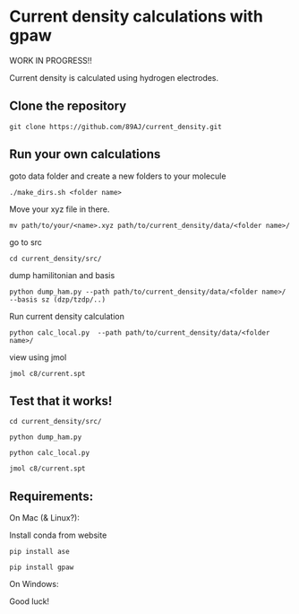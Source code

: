 # Current density calculations with gpaw
WORK IN PROGRESS!!

Current density is calculated using hydrogen electrodes. 

## Clone the repository
```
git clone https://github.com/89AJ/current_density.git
```

## Run your own calculations
goto data folder and create a new folders to your molecule
```
./make_dirs.sh <folder name>
```
Move your xyz file in there.
```
mv path/to/your/<name>.xyz path/to/current_density/data/<folder name>/ 
```
go to src
```
cd current_density/src/
```
dump hamilitonian and basis
```
python dump_ham.py --path path/to/current_density/data/<folder name>/ --basis sz (dzp/tzdp/..)
```
Run current density calculation
```
python calc_local.py  --path path/to/current_density/data/<folder name>/
```
view using jmol
```
jmol c8/current.spt
```

## Test that it works!
```
cd current_density/src/
```
```
python dump_ham.py
```
```
python calc_local.py
```
```
jmol c8/current.spt
```

## Requirements:
On Mac (& Linux?):

Install conda from website
```
pip install ase
```
```
pip install gpaw
```

On Windows:

Good luck!





